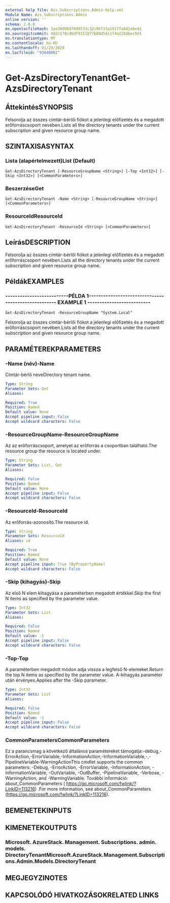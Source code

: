 ```yaml
---
external help file: Azs.Subscriptions.Admin-help.xml
Module Name: Azs.Subscriptions.Admin
online version: ''
schema: 2.0.0
ms.openlocfilehash: 3ae30d06970d9533c32c96f33a1917fa8d2a6e41
ms.sourcegitcommit: 4d2c178cd6df9151877b08d54c1f4a228dbec9d1
ms.translationtype: MT
ms.contentlocale: hu-HU
ms.lasthandoff: 01/29/2020
ms.locfileid: "93840002"
---
```

# <span data-ttu-id="1da0f-101">Get-AzsDirectoryTenant</span><span class="sxs-lookup"><span data-stu-id="1da0f-101">Get-AzsDirectoryTenant</span></span>

## <span data-ttu-id="1da0f-102">Áttekintés</span><span class="sxs-lookup"><span data-stu-id="1da0f-102">SYNOPSIS</span></span>
<span data-ttu-id="1da0f-103">Felsorolja az összes címtár-bérlői fiókot a jelenlegi előfizetés és a megadott erőforráscsoport nevében.</span><span class="sxs-lookup"><span data-stu-id="1da0f-103">Lists all the directory tenants under the current subscription and given resource group name.</span></span>

## <span data-ttu-id="1da0f-104">SZINTAXISA</span><span class="sxs-lookup"><span data-stu-id="1da0f-104">SYNTAX</span></span>

### <span data-ttu-id="1da0f-105">Lista (alapértelmezett)</span><span class="sxs-lookup"><span data-stu-id="1da0f-105">List (Default)</span></span>
```
Get-AzsDirectoryTenant [-ResourceGroupName <String>] [-Top <Int32>] [-Skip <Int32>] [<CommonParameters>]
```

### <span data-ttu-id="1da0f-106">Beszerzése</span><span class="sxs-lookup"><span data-stu-id="1da0f-106">Get</span></span>
```
Get-AzsDirectoryTenant -Name <String> [-ResourceGroupName <String>] [<CommonParameters>]
```

### <span data-ttu-id="1da0f-107">ResourceId</span><span class="sxs-lookup"><span data-stu-id="1da0f-107">ResourceId</span></span>
```
Get-AzsDirectoryTenant -ResourceId <String> [<CommonParameters>]
```

## <span data-ttu-id="1da0f-108">Leírás</span><span class="sxs-lookup"><span data-stu-id="1da0f-108">DESCRIPTION</span></span>
<span data-ttu-id="1da0f-109">Felsorolja az összes címtár-bérlői fiókot a jelenlegi előfizetés és a megadott erőforráscsoport nevében.</span><span class="sxs-lookup"><span data-stu-id="1da0f-109">Lists all the directory tenants under the current subscription and given resource group name.</span></span>

## <span data-ttu-id="1da0f-110">Példák</span><span class="sxs-lookup"><span data-stu-id="1da0f-110">EXAMPLES</span></span>

### <span data-ttu-id="1da0f-111">--------------------------PÉLDA 1--------------------------</span><span class="sxs-lookup"><span data-stu-id="1da0f-111">-------------------------- EXAMPLE 1 --------------------------</span></span>
```
Get-AzsDirectoryTenant -ResourceGroupName "System.Local"
```

<span data-ttu-id="1da0f-112">Felsorolja az összes címtár-bérlői fiókot a jelenlegi előfizetés és a megadott erőforráscsoport nevében.</span><span class="sxs-lookup"><span data-stu-id="1da0f-112">Lists all the directory tenants under the current subscription and given resource group name.</span></span>

## <span data-ttu-id="1da0f-113">PARAMÉTEREK</span><span class="sxs-lookup"><span data-stu-id="1da0f-113">PARAMETERS</span></span>

### <span data-ttu-id="1da0f-114">-Name (név)</span><span class="sxs-lookup"><span data-stu-id="1da0f-114">-Name</span></span>
<span data-ttu-id="1da0f-115">Címtár-bérlő neve</span><span class="sxs-lookup"><span data-stu-id="1da0f-115">Directory tenant name.</span></span>

```yaml
Type: String
Parameter Sets: Get
Aliases: 

Required: True
Position: Named
Default value: None
Accept pipeline input: False
Accept wildcard characters: False
```

### <span data-ttu-id="1da0f-116">-ResourceGroupName</span><span class="sxs-lookup"><span data-stu-id="1da0f-116">-ResourceGroupName</span></span>
<span data-ttu-id="1da0f-117">Az az erőforráscsoport, amelyet az erőforrás a csoportban található.</span><span class="sxs-lookup"><span data-stu-id="1da0f-117">The resource group the resource is located under.</span></span>

```yaml
Type: String
Parameter Sets: List, Get
Aliases: 

Required: False
Position: Named
Default value: None
Accept pipeline input: False
Accept wildcard characters: False
```

### <span data-ttu-id="1da0f-118">-ResourceId</span><span class="sxs-lookup"><span data-stu-id="1da0f-118">-ResourceId</span></span>
<span data-ttu-id="1da0f-119">Az erőforrás-azonosító.</span><span class="sxs-lookup"><span data-stu-id="1da0f-119">The resource id.</span></span>

```yaml
Type: String
Parameter Sets: ResourceId
Aliases: id

Required: True
Position: Named
Default value: None
Accept pipeline input: True (ByPropertyName)
Accept wildcard characters: False
```

### <span data-ttu-id="1da0f-120">-Skip (kihagyás)</span><span class="sxs-lookup"><span data-stu-id="1da0f-120">-Skip</span></span>
<span data-ttu-id="1da0f-121">Az első N elem kihagyása a paraméterben megadott értékkel.</span><span class="sxs-lookup"><span data-stu-id="1da0f-121">Skip the first N items as specified by the parameter value.</span></span>

```yaml
Type: Int32
Parameter Sets: List
Aliases: 

Required: False
Position: Named
Default value: -1
Accept pipeline input: False
Accept wildcard characters: False
```

### <span data-ttu-id="1da0f-122">-Top</span><span class="sxs-lookup"><span data-stu-id="1da0f-122">-Top</span></span>
<span data-ttu-id="1da0f-123">A paraméterben megadott módon adja vissza a legfelső N-elemeket.</span><span class="sxs-lookup"><span data-stu-id="1da0f-123">Return the top N items as specified by the parameter value.</span></span>
<span data-ttu-id="1da0f-124">A-kihagyás paraméter után érvényes.</span><span class="sxs-lookup"><span data-stu-id="1da0f-124">Applies after the -Skip parameter.</span></span>

```yaml
Type: Int32
Parameter Sets: List
Aliases: 

Required: False
Position: Named
Default value: -1
Accept pipeline input: False
Accept wildcard characters: False
```

### <span data-ttu-id="1da0f-125">CommonParameters</span><span class="sxs-lookup"><span data-stu-id="1da0f-125">CommonParameters</span></span>
<span data-ttu-id="1da0f-126">Ez a parancsmag a következő általános paramétereket támogatja:-debug,-ErrorAction,-ErrorVariable,-InformationAction,-InformationVariable,-,-PipelineVariable-WarningAction</span><span class="sxs-lookup"><span data-stu-id="1da0f-126">This cmdlet supports the common parameters: -Debug, -ErrorAction, -ErrorVariable, -InformationAction, -InformationVariable, -OutVariable, -OutBuffer, -PipelineVariable, -Verbose, -WarningAction, and -WarningVariable.</span></span> <span data-ttu-id="1da0f-127">További információ: about_CommonParameters ( https://go.microsoft.com/fwlink/?LinkID=113216) .</span><span class="sxs-lookup"><span data-stu-id="1da0f-127">For more information, see about_CommonParameters (https://go.microsoft.com/fwlink/?LinkID=113216).</span></span>

## <span data-ttu-id="1da0f-128">BEMENETEK</span><span class="sxs-lookup"><span data-stu-id="1da0f-128">INPUTS</span></span>

## <span data-ttu-id="1da0f-129">KIMENETEK</span><span class="sxs-lookup"><span data-stu-id="1da0f-129">OUTPUTS</span></span>

### <span data-ttu-id="1da0f-130">Microsoft. AzureStack. Management. Subscriptions. admin. models. DirectoryTenant</span><span class="sxs-lookup"><span data-stu-id="1da0f-130">Microsoft.AzureStack.Management.Subscriptions.Admin.Models.DirectoryTenant</span></span>

## <span data-ttu-id="1da0f-131">MEGJEGYZI</span><span class="sxs-lookup"><span data-stu-id="1da0f-131">NOTES</span></span>

## <span data-ttu-id="1da0f-132">KAPCSOLÓDÓ HIVATKOZÁSOK</span><span class="sxs-lookup"><span data-stu-id="1da0f-132">RELATED LINKS</span></span>

